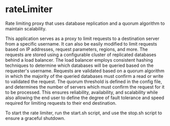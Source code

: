 # rateLimiter
Rate limiting proxy that uses database replication and a quorum algorithm to maintain scalability.

This application serves as a proxy to limit requests to a destination server from a specific username. It can also be easily modified to limit requests 
based on IP addresses, request parameters, regions, and more. The requests are stored using a configurable cluster of replicated databases behind a load balancer. The load
balancer employs consistent hashing techniques to determine which databases will be queried based on the requester's username. Requests are validated based on a quorum algorithm 
in which the majority of the queried databases must confirm a read or write to validated the request. The quorum threshold is defined in the config file, and determines the
number of servers which must confirm the request for it to be processed. This ensures reliability, availability, and scalability while also allowing the end user to define
the degree of fault tolerance and speed required for limiting requests to their end destination.

To start the rate limiter, run the start.sh script, and use the stop.sh script to ensure a graceful shutdown.
